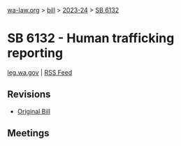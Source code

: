 [wa-law.org](/) > [bill](/bill/) > [2023-24](/bill/2023-24/) > [SB 6132](/bill/2023-24/sb/6132/)

# SB 6132 - Human trafficking reporting
[leg.wa.gov](https://app.leg.wa.gov/billsummary?BillNumber=6132&Year=2023&Initiative=false) | [RSS Feed](./rss.xml)

## Revisions
* [Original Bill](1/)

## Meetings